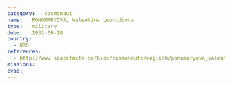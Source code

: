 ```yaml
---
category:	cosmonaut
name:	PONOMARYOVA, Valentina Leonidovna 
type:	military
dob:	1933-09-18
country:
  - URS
references:
  - http://www.spacefacts.de/bios/cosmonauts/english/ponomaryova_valentina.htm
missions:
evas:
---
```

